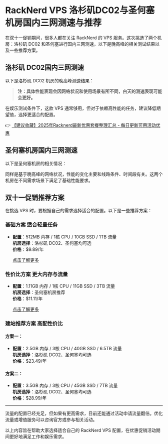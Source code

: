 # RackNerd VPS 洛杉矶DC02与圣何塞机房国内三网测速与推荐

在双十一促销期间，很多人都在关注 RackNerd 的 VPS 服务。这次挑选了两个机房：洛杉矶 DC02 和圣何塞进行国内三网测速，以下是晚高峰的相关测试结果以及一些推荐方案。

## 洛杉矶 DC02国内三网测速

以下是洛杉矶 DC02 机房的晚高峰测速结果：

> **注：具体性能表现会因网络状况和使用场景有所不同，白天的测速表现可能会更好。**

在娱乐测试条件下，这款 VPS 通常够用，但对于依赖高性能的任务，建议降低期望值，选择更适合的配置。

👉 [【建议收藏】2025年Racknerd最新优惠套餐整理汇总 - 每日更新可用活动优惠](https://bit.ly/Rack_Nerd)

## 圣何塞机房国内三网测速

以下是圣何塞机房的相关情况：

同样是基于晚高峰的网络状况，性能的变化主要和线路条件、时间段有关。这两个机房在不同需求场景下满足了基础性能要求。

## 双十一促销推荐方案

在挑选 VPS 时，要根据自己的需求选择适合的配置。以下是一些推荐方案：

### 基础方案 适合轻量任务

- **配置**：512MB 内存 / 1核 CPU / 10GB SSD / 1TB 流量  
  **机房选择**：洛杉矶 DC02、圣何塞均可选  
  **价格**：$9.89/年  

    [点击了解更多](https://bit.ly/Rack_Nerd)

### 性价比方案 更大内存与流量

- **配置**：1.11GB 内存 / 1核 CPU / 11GB SSD / 3TB 流量  
  **机房选择**：圣何塞机房推荐  
  **价格**：$11.11/年  

    [点击了解更多](https://bit.ly/Rack_Nerd)

### 建站推荐方案 高配性价比

#### 方案一：
- **配置**：2.5GB 内存 / 3核 CPU / 40GB SSD / 6.5TB 流量  
  **机房选择**：洛杉矶 DC02、圣何塞均可选  
  **价格**：$23.49/年  

#### 方案二：
- **配置**：3.5GB 内存 / 3核 CPU / 45GB SSD / 7TB 流量  
  **机房选择**：洛杉矶 DC02、圣何塞均可选  
  **价格**：$28.99/年  

---

流量的配置已经充足，但如果有更高需求，目前还能通过活动申请流量翻倍。优化流量或增值服务可以咨询官方或参与相关活动。

以上内容旨在帮助大家选择适合自己的 RackNerd VPS 配置，在优惠促销活动期间更好地满足工作和娱乐需求。